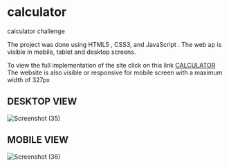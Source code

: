 # calculator
calculator challenge

The project was done using  HTML5 , CSS3, and JavaScript .
The web ap is visible in  mobile, tablet and desktop screens.

To view the full implementation of the site click on this link [CALCULATOR](https://https://hotcodes-calculator.netlify.app/)
The website is also visible or responsive for mobile screen with a maximum width of 327px
## DESKTOP VIEW

![Screenshot (35)](https://github.com/stevehotcodes/calculator/assets/111267947/ce1abd33-9111-4dc4-a19c-ecc368b2d23c)


## MOBILE VIEW

![Screenshot (36)](https://github.com/stevehotcodes/calculator/assets/111267947/e5d2834e-61c8-40c2-b64d-66c2ba782098)


